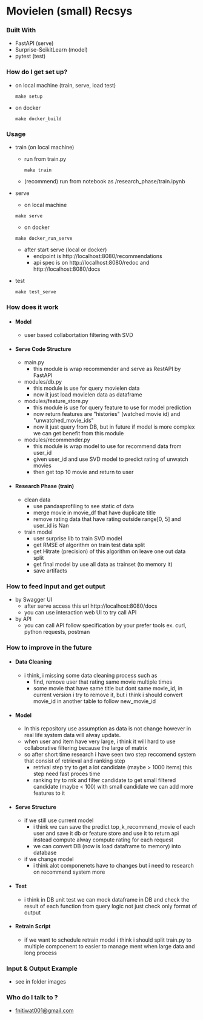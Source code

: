 # Movielen (small) Recsys

### Built With

- FastAPI (serve)
- Surprise-ScikitLearn (model)
- pytest (test)

### How do I get set up?

- on local machine (train, serve, load test)
  ```
  make setup
  ```
- on docker
  ```
  make docker_build
  ```

### Usage

- train (on local machine)

  - run from train.py
    ```
    make train
    ```
  - (recommend) run from notebook as /research_phase/train.ipynb

- serve
  - on local machine
  ```
  make serve
  ```
  - on docker
  ```
  make docker_run_serve
  ```
  - after start serve (local or docker)
    - endpoint is http://localhost:8080/recommendations
    - api spec is on http://localhost:8080/redoc and http://localhost:8080/docs
- test
  ```
  make test_serve
  ```

### How does it work

- #### Model
  - user based collabortation filtering with SVD
- #### Serve Code Structure

  - main.py
    - this module is wrap recommender and serve as RestAPI by FastAPI
  - modules/db.py
    - this module is use for query movielen data
    - now it just load movielen data as dataframe
  - modules/feature_store.py
    - this module is use for query feature to use for model prediction
    - now return features are "histories" (watched movie id) and "unwatched_movie_ids"
    - now it just query from DB, but in future if model is more complex we can get benefit from this module
  - modules/recommender.py
    - this module is wrap model to use for recommend data from user_id
    - given user_id and use SVD model to predict rating of unwatch movies
    - then get top 10 movie and return to user

- #### Research Phase (train)
  - clean data
    - use pandasprofiling to see static of data
    - merge movie in movie_df that have duplicate title
    - remove rating data that have rating outside range[0, 5] and user_id is Nan
  - train model
    - user surprise lib to train SVD model
    - get RMSE of algorithm on train test data split
    - get Hitrate (precision) of this algorithm on leave one out data split
    - get final model by use all data as trainset (to memory it)
    - save artifacts

### How to feed input and get output

- by Swagger UI
  - after serve access this url http://localhost:8080/docs
  - you can use interaction web UI to try call API
- by API
  - you can call API follow specification by your prefer tools ex. curl, python requests, postman

### How to improve in the future

- #### Data Cleaning
  - i think, i missing some data cleaning process such as
    - find, remove user that rating same movie multiple times
    - some movie that have same title but dont same movie_id, in current version i try to remove it, but i think i should convert movie_id in another table to follow new_movie_id
- #### Model
  - In this repository use assumption as data is not change however in real life system data will alway update.
  - when user and item have very large, i think it will hard to use collaborative filtering because the large of matrix
  - so after short time research i have seen two step reccomend system that consist of retrieval and ranking step
    - retrival step try to get a lot candidate (maybe > 1000 items) this step need fast proces time
    - ranking try to rnk and filter candidate to get small filtered candidate (maybe < 100) with small candidate we can add more features to it
- #### Serve Structure
  - if we still use current model
    - i think we can save the predict top_k_recommend_movie of each user and save it db or feature store and use it to return api instead compute alway compute rating for each request
    - we can convert DB (now is load dataframe to memory) into database
  - if we change model
    - i think alot componenets have to changes but i need to research on recommend system more
- #### Test
  - i think in DB unit test we can mock dataframe in DB and check the result of each function from query logic not just check only format of output

- #### Retrain Script
  - if we want to schedule retrain model i think i should split train.py to multiple compoenent to easier to manage ment when large data and long process

### Input & Output Example

- see in folder images

### Who do I talk to ?

- fnitiwat001@gmail.com
